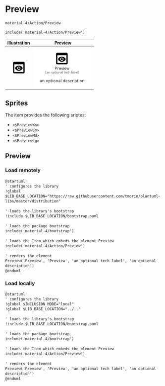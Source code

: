 # Preview


```text
material-4/Action/Preview
```

```text
include('material-4/Action/Preview')
```



| Illustration | Preview |
| :---: | :---: |
| ![illustration for Illustration](../../material-4/Action/Preview.png) | ![illustration for Preview](../../material-4/Action/Preview.Local.png) |



## Sprites
The item provides the following sriptes:

- `<$PreviewXs>`
- `<$PreviewSm>`
- `<$PreviewMd>`
- `<$PreviewLg>`





## Preview

### Load remotely
```plantuml
@startuml
' configures the library
!global $LIB_BASE_LOCATION="https://raw.githubusercontent.com/tmorin/plantuml-libs/master/distribution"

' loads the library's bootstrap
!include $LIB_BASE_LOCATION/bootstrap.puml

' loads the package bootstrap
include('material-4/bootstrap')

' loads the Item which embeds the element Preview
include('material-4/Action/Preview')

' renders the element
Preview('Preview', 'Preview', 'an optional tech label', 'an optional description')
@enduml
```

### Load locally
```plantuml
@startuml
' configures the library
!global $INCLUSION_MODE="local"
!global $LIB_BASE_LOCATION="../.."

' loads the library's bootstrap
!include $LIB_BASE_LOCATION/bootstrap.puml

' loads the package bootstrap
include('material-4/bootstrap')

' loads the Item which embeds the element Preview
include('material-4/Action/Preview')

' renders the element
Preview('Preview', 'Preview', 'an optional tech label', 'an optional description')
@enduml
```

